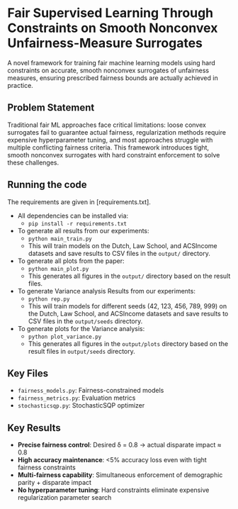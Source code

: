 # Fair Supervised Learning Through Constraints on Smooth Nonconvex Unfairness-Measure Surrogates

A novel framework for training fair machine learning models using hard constraints on accurate, smooth nonconvex surrogates of unfairness measures, ensuring prescribed fairness bounds are actually achieved in practice.

## Problem Statement

Traditional fair ML approaches face critical limitations: loose convex surrogates fail to guarantee actual fairness, regularization methods require expensive hyperparameter tuning, and most approaches struggle with multiple conflicting fairness criteria. This framework introduces tight, smooth nonconvex surrogates with hard constraint enforcement to solve these challenges.


## Running the code

The requirements are given in [requirements.txt].

* All dependencies can be installed via:
    * `pip install -r requirements.txt`
* To generate all results from our experiments:
    * `python main_train.py`
    * This will train models on the Dutch, Law School, and ACSIncome datasets and save results to CSV files in the `output/` directory.
* To generate all plots from the paper:
    * `python main_plot.py`
    * This generates all figures in the `output/` directory based on the result files.
* To generate Variance analysis Results from our experiments:
    * `python rep.py`
    * This will train models for different seeds (42, 123, 456, 789, 999) on the Dutch, Law School, and ACSIncome datasets and save results to CSV files in the `output/seeds` directory.
* To generate plots for the Variance analysis:
    * `python plot_variance.py`
    * This generates all figures in the `output/plots` directory based on the result files in `output/seeds` directory.

## Key Files

* `fairness_models.py`: Fairness-constrained models
* `fairness_metrics.py`: Evaluation metrics
* `stochasticsqp.py`: StochasticSQP optimizer

## Key Results

* **Precise fairness control**: Desired δ = 0.8 → actual disparate impact ≈ 0.8
* **High accuracy maintenance**: <5% accuracy loss even with tight fairness constraints
* **Multi-fairness capability**: Simultaneous enforcement of demographic parity + disparate impact
* **No hyperparameter tuning**: Hard constraints eliminate expensive regularization parameter search
